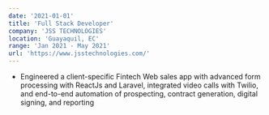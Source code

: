 ```yaml
---
date: '2021-01-01'
title: 'Full Stack Developer'
company: 'JSS TECHNOLOGIES'
location: 'Guayaquil, EC'
range: 'Jan 2021 - May 2021'
url: 'https://www.jsstechnologies.com/'
---
```


- Engineered a client-specific Fintech Web sales app with advanced form processing with ReactJs and Laravel, integrated video calls with Twilio, and end-to-end automation of prospecting, contract generation, digital signing, and reporting
